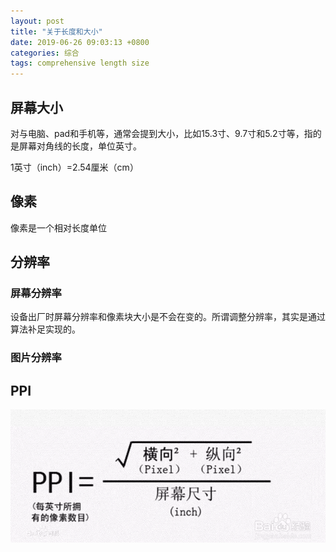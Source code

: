 ```yaml
---
layout: post
title: "关于长度和大小"
date: 2019-06-26 09:03:13 +0800
categories: 综合
tags: comprehensive length size
---
```


## 屏幕大小

对与电脑、pad和手机等，通常会提到大小，比如15.3寸、9.7寸和5.2寸等，指的是屏幕对角线的长度，单位英寸。

1英寸（inch）=2.54厘米（cm）

## 像素

像素是一个相对长度单位

## 分辨率

### 屏幕分辨率

设备出厂时屏幕分辨率和像素块大小是不会在变的。所谓调整分辨率，其实是通过算法补足实现的。

### 图片分辨率

## PPI

![](/images/ppi.png)